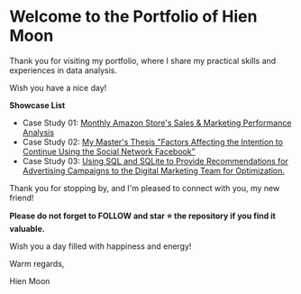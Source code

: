 # Welcome to the Portfolio of Hien Moon
Thank you for visiting my portfolio, where I share my practical skills and experiences in data analysis.

Wish you have a nice day!

**Showcase List**
+ Case Study 01: [Monthly Amazon Store's Sales & Marketing Performance Analysis](https://github.com/hienmoon1017/Amazon-Store-Sales-Marketing-Performance-Analysis)
+ Case Study 02: [My Master's Thesis "Factors Affecting the Intention to Continue Using the Social Network Facebook"](https://github.com/hienmoon1017/master-thesis)
+ Case Study 03: [Using SQL and SQLite to Provide Recommendations for Advertising Campaigns to the Digital Marketing Team for Optimization.](https://github.com/hienmoon1017/sql)

Thank you for stopping by, and I'm pleased to connect with you, my new friend!

**Please do not forget to FOLLOW and star ⭐ the repository if you find it valuable.**

Wish you a day filled with happiness and energy!

Warm regards,

Hien Moon
